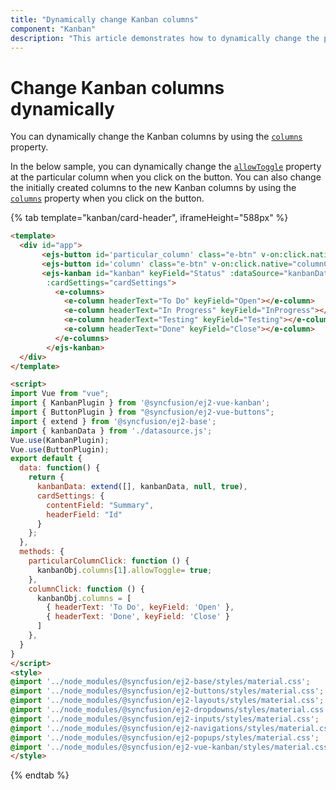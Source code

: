 ```yaml
---
title: "Dynamically change Kanban columns"
component: "Kanban"
description: "This article demonstrates how to dynamically change the particular column or complete column in the Kanban board."
---
```


# Change Kanban columns dynamically

You can dynamically change the Kanban columns by using the [`columns`](../../api/kanban#columns) property.

In the below sample, you can dynamically change the [`allowToggle`](../../api/kanban/columnsModel/#allowtoggle) property at the particular column when you click on the button. You can also change the initially created columns to the new Kanban columns by using the [`columns`](../../api/kanban#columns) property when you click on the button.

{% tab template="kanban/card-header", iframeHeight="588px" %}

```html
<template>
  <div id="app">
       <ejs-button id='particular_column' class="e-btn" v-on:click.native="particularColumnClick">Enable Allow Toggle</ejs-button>
       <ejs-button id='column' class="e-btn" v-on:click.native="columnClick">Change Columns</ejs-button>
       <ejs-kanban id="kanban" keyField="Status" :dataSource="kanbanData"
        :cardSettings="cardSettings">
          <e-columns>
            <e-column headerText="To Do" keyField="Open"></e-column>
            <e-column headerText="In Progress" keyField="InProgress"></e-column>
            <e-column headerText="Testing" keyField="Testing"></e-column>
            <e-column headerText="Done" keyField="Close"></e-column>
          </e-columns>
        </ejs-kanban>
  </div>
</template>

<script>
import Vue from "vue";
import { KanbanPlugin } from '@syncfusion/ej2-vue-kanban';
import { ButtonPlugin } from "@syncfusion/ej2-vue-buttons";
import { extend } from '@syncfusion/ej2-base';
import { kanbanData } from './datasource.js';
Vue.use(KanbanPlugin);
Vue.use(ButtonPlugin);
export default {
  data: function() {
    return {
      kanbanData: extend([], kanbanData, null, true),
      cardSettings: {
        contentField: "Summary",
        headerField: "Id"
      }
    };
  },
  methods: {
    particularColumnClick: function () {
      kanbanObj.columns[1].allowToggle= true;
    },
    columnClick: function () {
      kanbanObj.columns = [
        { headerText: 'To Do', keyField: 'Open' },
        { headerText: 'Done', keyField: 'Close' }
      ]
    },
  }
}
</script>
<style>
@import '../node_modules/@syncfusion/ej2-base/styles/material.css';
@import '../node_modules/@syncfusion/ej2-buttons/styles/material.css';
@import '../node_modules/@syncfusion/ej2-layouts/styles/material.css';
@import '../node_modules/@syncfusion/ej2-dropdowns/styles/material.css';
@import '../node_modules/@syncfusion/ej2-inputs/styles/material.css';
@import '../node_modules/@syncfusion/ej2-navigations/styles/material.css';
@import '../node_modules/@syncfusion/ej2-popups/styles/material.css';
@import '../node_modules/@syncfusion/ej2-vue-kanban/styles/material.css';
</style>

```

{% endtab %}